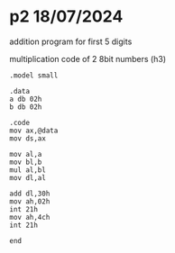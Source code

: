   # p2 18/07/2024

addition program for first 5 digits 

multiplication code of 2 8bit numbers (h3)
```
.model small

.data
a db 02h
b db 02h

.code 
mov ax,@data
mov ds,ax

mov al,a
mov bl,b
mul al,bl
mov dl,al

add dl,30h
mov ah,02h
int 21h
mov ah,4ch
int 21h

end
```